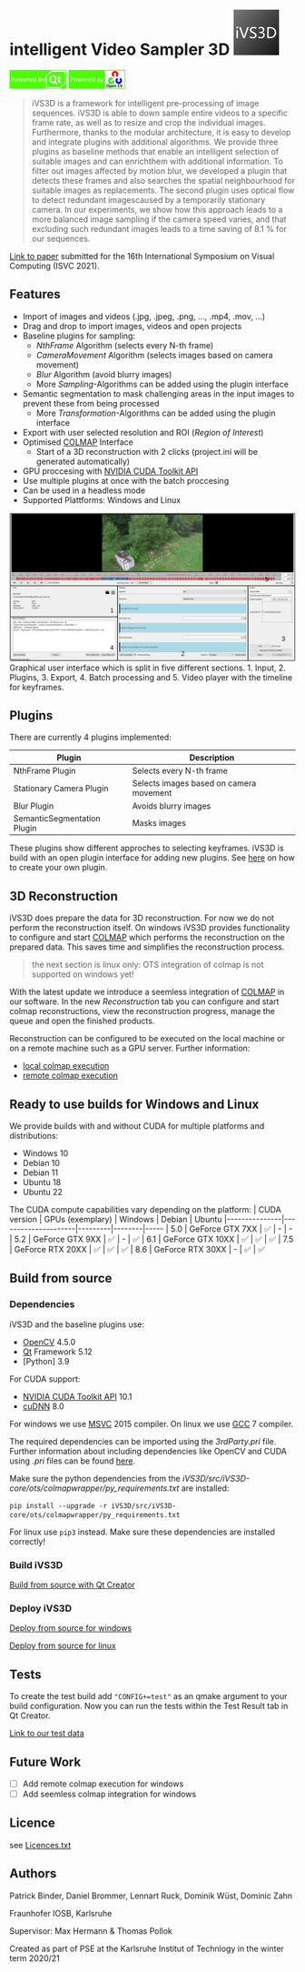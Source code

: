 # intelligent Video Sampler 3D ![iVS3D-Logo](doc/GUI_ICON_IVS3D_mini.png)

![Qt](doc/poweredByQt.png) ![OpenCV](doc/poweredByOpenCV.png)

>iVS3D is a framework for intelligent pre-processing of image sequences. iVS3D is able to down sample entire videos to a specific frame rate, as well as to resize and crop the individual images. Furthermore, thanks to the modular architecture, it is easy to develop and integrate plugins with additional algorithms. We provide three plugins as baseline methods that enable an intelligent selection of suitable images and can enrichthem with additional information. To filter out images affected by motion blur, we developed a plugin that detects these frames and also searches the spatial neighbourhood for suitable images as replacements. The second plugin uses optical flow to detect redundant imagescaused by a temporarily stationary camera. In our experiments, we show how this approach leads to a more balanced image sampling if the camera speed varies, and that excluding such redundant images leads to a time saving of 8.1 % for our sequences.

[Link to paper] submitted for the 16th International Symposium on Visual Computing (ISVC 2021).


## Features

- Import of images and videos (.jpg, .jpeg, .png, ..., .mp4, .mov, ...)
- Drag and drop to import images, videos and open projects
- Baseline plugins for sampling:
    - _NthFrame_ Algorithm (selects every N-th frame)
    - _CameraMovement_ Algorithm (selects images based on camera movement)
    - _Blur_ Algorithm (avoid blurry images)
    - More _Sampling_-Algorithms can be added using the plugin interface
- Semantic segmentation to mask challenging areas in the input images to prevent these from being processed
    - More _Transformation_-Algorithms can be added using the plugin interface
- Export with user selected resolution and ROI (_Region of Interest_)
- Optimised [COLMAP] Interface
    - Start of a 3D reconstruction with 2 clicks (project.ini will be generated automatically)
- GPU proccesing with [NVIDIA CUDA Toolkit API]
- Use multiple plugins at once with the batch proccesing
- Can be used in a headless mode
- Supported Plattforms: Windows and Linux

![GUI](doc/gui.png)
Graphical user interface which is split in five different sections. 1. Input, 2. Plugins, 3. Export,
4. Batch processing and 5. Video player with the timeline for keyframes.

## Plugins

There are currently 4 plugins implemented:

| Plugin | Description |
| ------ | ------ |
| NthFrame Plugin | Selects every N-th frame |
| Stationary Camera Plugin | Selects images based on camera movement |
| Blur Plugin | Avoids blurry images |
| SemanticSegmentation Plugin | Masks images |

These plugins show different approches to selecting keyframes. iVS3D is build with an open plugin interface for adding new plugins. See [here](doc/create_plugin.md) on how to create your own plugin.

## 3D Reconstruction
iVS3D does prepare the data for 3D reconstruction. For now we do not perform the reconstruction itself. On windows iVS3D provides functionality to configure and start [COLMAP] which performs the reconstruction on the prepared data. This saves time and simplifies the reconstruction process. 

> the next section is linux only: OTS integration of colmap is not supported on windows yet!

With the latest update we introduce a seemless integration of [COLMAP] in our software. In the new *Reconstruction* tab you can configure and start colmap reconstructions, view the reconstruction progress, manage the queue and open the finished products.

Reconstruction can be configured to be executed on the local machine or on a remote machine such as a GPU server. Further information:
- [local colmap execution](doc/local_colmap_execution.md)
- [remote colmap execution](doc/remote_colmap_execution.md)

## Ready to use builds for Windows and Linux

We provide builds with and without CUDA for multiple platforms and distributions:
- Windows 10
- Debian 10
- Debian 11
- Ubuntu 18
- Ubuntu 22

<!-- To use the included plugin for semantic segmentation you can download the models we used in our paper:
[Link to models]

To use other models, they have to be in the .onnx format. In addition, the plug-in requires a file that maps the classes to specific colors. -->

The CUDA compute capabilities vary depending on the platform:
| CUDA version 	| GPUs (exemplary)    | Windows | Debian | Ubuntu
|---------------|---------------------|---------|--------|-----
|	5.0    	    |	GeForce GTX 7XX   | ✅      | -     | -
|	5.2    	    |	GeForce GTX 9XX   | ✅      | -     | ✅
|	6.1	        |   GeForce GTX 10XX  | ✅      | ✅    | ✅
|	7.5	        |   GeForce RTX 20XX  | ✅      | ✅    | ✅
|   8.6         |   GeForce RTX 30XX  | -       | ✅    | ✅

## Build from source
### Dependencies

iVS3D and the baseline plugins use:
- [OpenCV] 4.5.0
- [Qt] Framework 5.12
- [Python] 3.9

For CUDA support:
- [NVIDIA CUDA Toolkit API] 10.1
- [cuDNN] 8.0

For windows we use [MSVC] 2015 compiler. On linux we use [GCC] 7 compiler.

The required dependencies can be imported using the _3rdParty.pri_ file. Further information about including dependencies like OpenCV and CUDA using _.pri_ files can be found [here](doc/3rdparty.md).

Make sure the python dependencies from the _iVS3D/src/iVS3D-core/ots/colmapwrapper/py_requirements.txt_ are installed:
```sd
pip install --upgrade -r iVS3D/src/iVS3D-core/ots/colmapwrapper/py_requirements.txt
```
For linux use ```pip3``` instead. Make sure these dependencies are installed correctly!

### Build iVS3D

[Build from source with Qt Creator](doc/build_qtcreator.md)

### Deploy iVS3D
[Deploy from source for windows](doc/build_win.md)

[Deploy from source for linux](doc/build_linux.md)

## Tests

To create the test build add ```"CONFIG+=test"``` as an qmake argument to your build configuration. 
Now you can run the tests within the Test Result tab in Qt Creator.

[Link to our test data]

## Future Work
- [ ] Add remote colmap execution for windows
- [ ] Add seemless colmap integration for windows

## Licence

see [Licences.txt](Licences.txt)

## Authors

Patrick Binder, Daniel Brommer, Lennart Ruck, Dominik Wüst, Dominic Zahn

Fraunhofer IOSB, Karlsruhe

Supervisor: Max Hermann & Thomas Pollok

Created as part of PSE at the Karlsruhe Institut of Technlogy in the winter term 2020/21

  [COLMAP]: <https://demuc.de/colmap/>
  [OpenCV]: <https://github.com/opencv>
  [Qt]:     <https://www.qt.io>
  [MSVC]:   <https://www.microsoft.com/de-de/download/details.aspx?id=48159>
  [GCC]:    <https://gcc.gnu.org>
  [NVIDIA CUDA Toolkit API]:    <https://developer.nvidia.com/cuda-zone>
  [cuDNN]:  <https://developer.nvidia.com/cudnn>
  [Link to paper]: <https://arxiv.org/abs/2110.11810>
  [Link to models]: <https://drive.google.com/drive/folders/122EDO4UxhEYRy5MI1OIpePnsibwGGXjA?usp=sharing>
  [Link to our test data]: <https://drive.google.com/drive/folders/1hPFtDqQKF9JzBpNTV016unL7awRCsxNj?usp=sharing>
